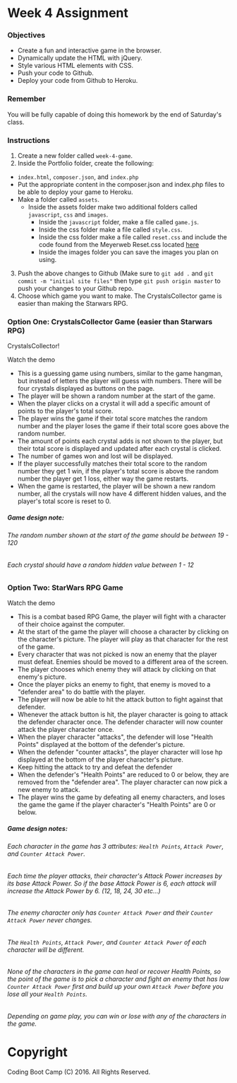 # Week 4 Assignment

### Objectives
* Create a fun and interactive game in the browser.
* Dynamically update the HTML with jQuery.
* Style various HTML elements with CSS.
* Push your code to Github.
* Deploy your code from Github to Heroku.

### Remember

You will be fully capable of doing this homework by the end of Saturday's class.

### Instructions
1. Create a new folder called `week-4-game`.
2. Inside the Portfolio folder, create the following:
  + `index.html`, `composer.json`, and `index.php`
  + Put the appropriate content in the composer.json and index.php files to be able to deploy your game to Heroku.
  + Make a folder called `assets`.
    + Inside the assets folder make two additional folders called `javascript`, `css` and `images`.
      + Inside the `javascript` folder, make a file called `game.js`.
      + Inside the css folder make a file called `style.css`.
      + Inside the css folder make a file called `reset.css` and include the code found from the Meyerweb Reset.css located [here](http://meyerweb.com/eric/tools/css/reset/reset.css)
      + Inside the images folder you can save the images you plan on using.
3. Push the above changes to Github (Make sure to `git add .` and `git commit -m "initial site files"` then type `git push origin master` to push your changes to your Github repo.
4. Choose which game you want to make. The CrystalsCollector game is easier than making the Starwars RPG.

### Option One: CrystalsCollector Game (easier than Starwars RPG)

CrystalsCollector!

Watch the demo

* This is a guessing game using numbers, similar to the game hangman, but instead of letters the player will guess with numbers. There will be four crystals displayed as buttons on the page.
* The player will be shown a random number at the start of the game.
* When the player clicks on a crystal it will add a specific amount of points to the player's total score.
* The player wins the game if their total score matches the random number and the player loses the game if their total score goes above the random number.
* The amount of points each crystal adds is not shown to the player, but their total score is displayed and updated after each crystal is clicked.
* The number of games won and lost will be displayed.
* If the player successfully matches their total score to the random number they get 1 win, if the player's total score is above the random number the player get 1 loss, either way the game restarts.
* When the game is restarted, the player will be shown a new random number, all the crystals will now have 4 different hidden values, and the player's total score is reset to 0.

##### Game design note:
###### The random number shown at the start of the game should be between 19 - 120
###### Each crystal should have a random hidden value between 1 - 12

### Option Two: StarWars RPG Game

Watch the demo

* This is a combat based RPG Game, the player will fight with a character of their choice against the computer.
* At the start of the game the player will choose a character by clicking on the character's picture. The player will play as that character for the rest of the game.
* Every character that was not picked is now an enemy that the player must defeat. Enemies should be moved to a different area of the screen.
* The player chooses which enemy they will attack by clicking on that enemy's picture.
* Once the player picks an enemy to fight, that enemy is moved to a "defender area" to do battle with the player.
* The player will now be able to hit the attack button to fight against that defender.
* Whenever the attack button is hit, the player character is going to attack the defender character once. The defender character will now counter attack the player character once.
* When the player character "attacks", the defender will lose "Health Points" displayed at the bottom of the defender's picture.
* When the defender "counter attacks", the player character will lose hp displayed at the bottom of the player character's picture.
* Keep hitting the attack to try and defeat the defender
* When the defender's "Health Points" are reduced to 0 or below, they are removed from the "defender area". The player character can now pick a new enemy to attack.
* The player wins the game by defeating all enemy characters, and loses the game the game if the player character's "Health Points" are 0 or below.

##### Game design notes:
###### Each character in the game has 3 attributes: `Health Points`, `Attack Power`, and `Counter Attack Power`.
###### Each time the player attacks, their character's Attack Power increases by its base Attack Power. So if the base Attack Power is 6, each attack will increase the Attack Power by 6. (12, 18, 24, 30 etc...)
###### The enemy character only has `Counter Attack Power` and their `Counter Attack Power` never changes.
###### The `Health Points`, `Attack Power`, and `Counter Attack Power` of each character will be different.
###### None of the characters in the game can heal or recover Health Points, so the point of the game is to pick a character and fight an enemy that has low `Counter Attack Power` first and build up your own `Attack Power` before you lose all your `Health Points`.
###### Depending on game play, you can win or lose with any of the characters in the game.

# Copyright
Coding Boot Camp (C) 2016. All Rights Reserved.
